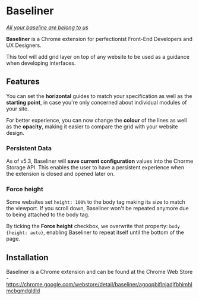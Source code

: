 Baseliner
======

*[All your baseline are belong to us](https://en.wikipedia.org/wiki/All_your_base_are_belong_to_us)*

**Baseliner** is a Chrome extension for perfectionist Front-End Developers and UX Designers.

This tool will add grid layer on top of any website to be used as a guidance when developing interfaces. 

## Features
You can set the **horizontal** guides to match your specification as well as the **starting point**, in case you're only concerned about individual modules of your site.

For better experience, you can now change the **colour** of the lines as well as the **opacity**, making it easier to compare the grid with your website design.

### Persistent Data
As of v5.3, Baseliner will **save current configuration** values into the Chorme Storage API. This enables the user to have a persistent experience when the extension is closed and opened later on.

### Force height
Some websites set `height: 100%` to the body tag making its size to match the viewport. If you scroll down, Baseliner won't be repeated anymore due to being attached to the body tag.

By ticking the **Force height** checkbox, we overwrite that property: `body {height: auto}`, enabling Baseliner to repeat itself until the bottom of the page.

## Installation
Baseliner is a Chrome extension and can be found at the Chrome Web Store - https://chrome.google.com/webstore/detail/baseliner/agoopbiflnjadjfbhimhlmcbgmdgldld
